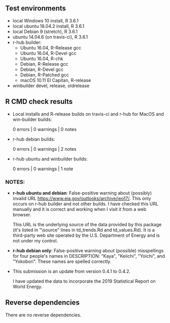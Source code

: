 ## Test environments
* local Windows 10 install, R 3.6.1
* local ubuntu 18.04.2 install, R 3.6.1
* local Debian 9 (stretch), R 3.6.1
* ubuntu 14.04.6 (on travis-ci), R 3.6.1
* r-hub builder:
    * Ubuntu 16.04, R-Release gcc
    * Ubuntu 16.04, R-Devel gcc
    * Ubuntu 16.04, R-chk
    * Debian, R-Release gcc
    * Debian, R-Devel gcc
    * Debian, R-Patched gcc
    * macOS 10.11 El Capitan, R-release
* winbuilder devel, release, oldrelease

## R CMD check results

* Local installs and R-release builds on travis-ci and r-hub for MacOS and
  win-builder builds:

    0 errors | 0 warnings | 0 notes

* r-hub debian builds:

    0 errors | 0 warnings | 2 notes

* r-hub ubuntu and winbuilder builds:

    0 errors | 0 warnings | 1 note
  
### NOTES: 

* **r-hub ubuntu and debian**: False-positive warning about 
  (possibly) invalid URL <https://www.eia.gov/outlooks/archive/ieo17/>.
  This only occurs on r-hub builder and not other builds. I have checked this 
  URL manually and it is correct and working when I visit it from a web 
  browser.
  
    This URL is the underlying source of the data provided by this package
    (it's listed in "\source" lines in td_trends.Rd and td_values.Rd).
    It is a third-party web site operated by the U.S. Department of Energy
    and is not under my control.

* **r-hub debian only**: False-positive warning about (possible) misspellings
  for four people's names in DESCRIPTION: "Kaya", "Keiichi", "Yoichi", and 
  "Yokobori". These names are spelled correctly.

* This submission is an update from version 0.4.1 to 0.4.2.

    I have updated the data to incorporate the 2019 Statistical Report on 
    World Energy.

## Reverse dependencies

There are no reverse dependencies.
